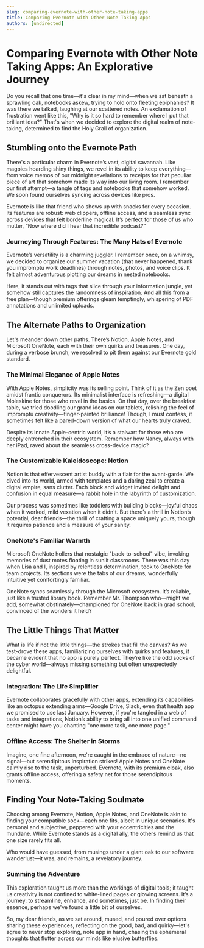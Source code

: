 ```yaml
---
slug: comparing-evernote-with-other-note-taking-apps
title: Comparing Evernote with Other Note Taking Apps
authors: [undirected]
---
```



# Comparing Evernote with Other Note Taking Apps: An Explorative Journey

Do you recall that one time—it's clear in my mind—when we sat beneath a sprawling oak, notebooks askew, trying to hold onto fleeting epiphanies? It was there we talked, laughing at our scattered notes. An exclamation of frustration went like this, "Why is it so hard to remember where I put that brilliant idea?" That's when we decided to explore the digital realm of note-taking, determined to find the Holy Grail of organization.

## Stumbling onto the Evernote Path

There's a particular charm in Evernote’s vast, digital savannah. Like magpies hoarding shiny things, we revel in its ability to keep everything—from voice memos of our midnight revelations to receipts for that peculiar piece of art that somehow made its way into our living room. I remember our first attempt—a tangle of tags and notebooks that somehow worked. We soon found ourselves syncing across devices like pros.

Evernote is like that friend who shows up with snacks for every occasion. Its features are robust: web clippers, offline access, and a seamless sync across devices that felt borderline magical. It’s perfect for those of us who mutter, “Now where did I hear that incredible podcast?”

### Journeying Through Features: The Many Hats of Evernote

Evernote’s versatility is a charming juggler. I remember once, on a whimsy, we decided to organize our summer vacation (that never happened, thank you impromptu work deadlines) through notes, photos, and voice clips. It felt almost adventurous plotting our dreams in nested notebooks.

Here, it stands out with tags that slice through your information jungle, yet somehow still captures the randomness of inspiration. And all this from a free plan—though premium offerings gleam temptingly, whispering of PDF annotations and unlimited uploads.

## The Alternate Paths to Organization

Let's meander down other paths. There’s Notion, Apple Notes, and Microsoft OneNote, each with their own quirks and treasures. One day, during a verbose brunch, we resolved to pit them against our Evernote gold standard. 

### The Minimal Elegance of Apple Notes

With Apple Notes, simplicity was its selling point. Think of it as the Zen poet amidst frantic conquerors. Its minimalist interface is refreshing—a digital Moleskine for those who revel in the basics. On that day, over the breakfast table, we tried doodling our grand ideas on our tablets, relishing the feel of impromptu creativity—finger-painted brilliance! Though, I must confess, it sometimes felt like a pared-down version of what our hearts truly craved.

Despite its innate Apple-centric world, it’s a stalwart for those who are deeply entrenched in their ecosystem. Remember how Nancy, always with her iPad, raved about the seamless cross-device magic?

### The Customizable Kaleidoscope: Notion

Notion is that effervescent artist buddy with a flair for the avant-garde. We dived into its world, armed with templates and a daring zeal to create a digital empire, sans clutter. Each block and widget invited delight and confusion in equal measure—a rabbit hole in the labyrinth of customization.

Our process was sometimes like toddlers with building blocks—joyful chaos when it worked, mild vexation when it didn't. But there’s a thrill in Notion’s potential, dear friends—the thrill of crafting a space uniquely yours, though it requires patience and a measure of your sanity.

### OneNote's Familiar Warmth

Microsoft OneNote hollers that nostalgic "back-to-school" vibe, invoking memories of dust motes floating in sunlit classrooms. There was this day when Lisa and I, inspired by relentless determination, took to OneNote for team projects. Its sections were the tabs of our dreams, wonderfully intuitive yet comfortingly familiar.

OneNote syncs seamlessly through the Microsoft ecosystem. It’s reliable, just like a trusted library book. Remember Mr. Thompson who—might we add, somewhat obstinately—championed for OneNote back in grad school, convinced of the wonders it held?

## The Little Things That Matter

What is life if not the little things—the strokes that fill the canvas? As we test-drove these apps, familiarizing ourselves with quirks and features, it became evident that no app is purely perfect. They’re like the odd socks of the cyber world—always missing something but often unexpectedly delightful.

### Integration: The Life Simplifier

Evernote collaborates gracefully with other apps, extending its capabilities like an octopus extending arms—Google Drive, Slack, even that health app we promised to use last January. However, if you're tangled in a web of tasks and integrations, Notion’s ability to bring all into one unified command center might have you chanting "one more task, one more page."

### Offline Access: The Shelter in Storms

Imagine, one fine afternoon, we're caught in the embrace of nature—no signal—but serendipitous inspiration strikes! Apple Notes and OneNote calmly rise to the task, unperturbed. Evernote, with its premium cloak, also grants offline access, offering a safety net for those serendipitous moments.

## Finding Your Note-Taking Soulmate

Choosing among Evernote, Notion, Apple Notes, and OneNote is akin to finding your compatible sock—each one fits, albeit in unique scenarios. It's personal and subjective, peppered with your eccentricities and the mundane. While Evernote stands as a digital ally, the others remind us that one size rarely fits all.

Who would have guessed, from musings under a giant oak to our software wanderlust—it was, and remains, a revelatory journey. 

### Summing the Adventure

This exploration taught us more than the workings of digital tools; it taught us creativity is not confined to white-lined pages or glowing screens. It’s a journey: to streamline, enhance, and sometimes, just be. In finding their essence, perhaps we've found a little bit of ourselves.

So, my dear friends, as we sat around, mused, and poured over options sharing these experiences, reflecting on the good, bad, and quirky—let's agree to never stop exploring, note app in hand, chasing the ephemeral thoughts that flutter across our minds like elusive butterflies.